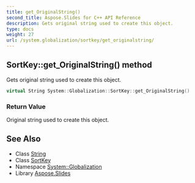 ```yaml
---
title: get_OriginalString()
second_title: Aspose.Slides for C++ API Reference
description: Gets original string used to create this object.
type: docs
weight: 27
url: /system.globalization/sortkey/get_originalstring/
---
```

## SortKey::get_OriginalString() method


Gets original string used to create this object.

```cpp
virtual String System::Globalization::SortKey::get_OriginalString()
```


### Return Value

Original string used to create this object.

## See Also

* Class [String](../../../system/string/)
* Class [SortKey](../)
* Namespace [System::Globalization](../../)
* Library [Aspose.Slides](../../../)